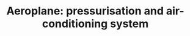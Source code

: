 ---
learningObjectiveId: "021.06.03"
parentId: "021.06"
title: "Aeroplane: pressurisation and air-conditioning system"
---